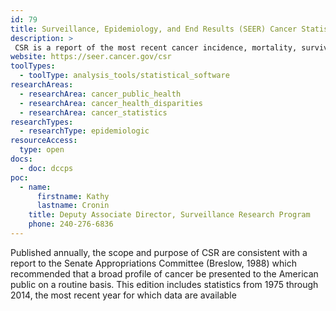 ```yaml
---
id: 79
title: Surveillance, Epidemiology, and End Results (SEER) Cancer Statistics Review (CSR)
description: >
 CSR is a report of the most recent cancer incidence, mortality, survival, prevalence, and lifetime risk statistics.
website: https://seer.cancer.gov/csr
toolTypes:
  - toolType: analysis_tools/statistical_software
researchAreas:
  - researchArea: cancer_public_health
  - researchArea: cancer_health_disparities
  - researchArea: cancer_statistics
researchTypes:
  - researchType: epidemiologic
resourceAccess:
  type: open
docs:
  - doc: dccps
poc:
  - name:
      firstname: Kathy
      lastname: Cronin
    title: Deputy Associate Director, Surveillance Research Program
    phone: 240-276-6836
---
```

Published annually, the scope and purpose of CSR are consistent with a report to the Senate Appropriations Committee (Breslow, 1988) which recommended that a broad profile of cancer be presented to the American public on a routine basis. This edition includes statistics from 1975 through 2014, the most recent year for which data are available